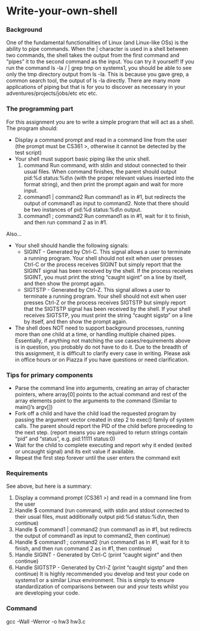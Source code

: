 # Write-your-own-shell

### Background
One of the fundamental functionalities of Linux (and Linux-like OSs) is the ability to pipe commands. When the | character is used in a shell between two commands, the shell takes the output from the first command and “pipes” it to the second command as the input. You can try it yourself! If you run the command ls -la / | grep tmp on systems1, you should be able to see only the tmp directory output from ls -la. This is because you gave grep, a common search tool, the output of ls -la directly. There are many more applications of piping but that is for you to discover as necessary in your adventures/projects/jobs/etc etc etc.

### The programming part
For this assignment you are to write a simple program that will act as a shell. The program should:

* Display a command prompt and read in a command line from the user (the prompt must be CS361 >, otherwise it cannot be detected by the test script)
* Your shell must support basic piping like the unix shell.
  1. command Run command, with stdin and stdout connected to their usual files. When command finishes, the parent should output pid:%d status:%d\n (with the proper relevant values inserted into the format string), and then print the prompt again and wait for more input.
  2. command1 | command2 Run command1 as in #1, but redirects the output of command1 as input to command2. Note that there should be two instances of pid:%d status:%d\n output.
  3. command1 ; command2 Run command1 as in #1, wait for it to finish, and then run command 2 as in #1.

Also…

* Your shell should handle the following signals:
  * SIGINT - Generated by Ctrl-C. This signal allows a user to terminate a running program. Your shell should not exit when user presses Ctrl-C or the process receives SIGINT but simply report that the SIGINT signal has been received by the shell. If the process receives SIGINT, you must print the string “caught sigint” on a line by itself, and then show the prompt again.
  * SIGTSTP - Generated by Ctrl-Z. This signal allows a user to terminate a running program. Your shell should not exit when user presses Ctrl-Z or the process receives SIGTSTP but simply report that the SIGTSTP signal has been received by the shell. If your shell receives SIGTSTP, you must print the string “caught sigstp” on a line by itself, and then show the prompt again.
* The shell does NOT need to support background processes, running more than one child at a time, or handling multiple chained pipes. Essentially, if anything not matching the use cases/requirements above is in question, you probably do not have to do it. Due to the breadth of this assignment, it is difficult to clarify every case in writing. Please ask in office hours or on Piazza if you have questions or need clarification.

### Tips for primary components
* Parse the command line into arguments, creating an array of character pointers, where array[0] points to the actual command and rest of the array elements point to the arguments to the command (Similar to main()’s argv[])
* Fork off a child and have the child load the requested program by passing the argument vector created in step 2 to exec() family of system calls. The parent should report the PID of the child before proceeding to the next step. (report means you are required to return strings contain “pid” and “status”, e.g. pid:11111 status:0)
* Wait for the child to complete executing and report why it ended (exited or uncaught signal) and its exit value if available.
* Repeat the first step forever until the user enters the command exit

### Requirements
See above, but here is a summary:

  1. Display a command prompt (CS361 >) and read in a command line from the user
  2. Handle $ command (run command, with stdin and stdout connected to their usual files, must additionally output pid:%d status:%d\n, then continue)
  3. Handle $ command1 | command2 (run command1 as in #1, but redirects the output of command1 as input to command2, then continue)
  4. Handle $ command1 ; command2 (run command1 as in #1, wait for it to finish, and then run command 2 as in #1, then continue)
  5. Handle SIGINT - Generated by Ctrl-C (print “caught sigint” and then continue)
  6. Handle SIGTSTP - Generated by Ctrl-Z (print “caught sigstp” and then continue)
It is highly recommended you develop and test your code on systems1 or a similar Linux environment. This is simply to ensure standardization of comparisons between our and your tests whilst you are developing your code.

### Command
gcc -Wall -Werror -o hw3 hw3.c
